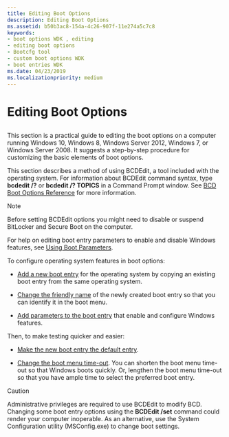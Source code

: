 ```yaml
---
title: Editing Boot Options
description: Editing Boot Options
ms.assetid: b50b3ac8-154a-4c26-907f-11e274a5c7c8
keywords:
- boot options WDK , editing
- editing boot options
- Bootcfg tool
- custom boot options WDK
- boot entries WDK
ms.date: 04/23/2019
ms.localizationpriority: medium
---
```


# Editing Boot Options


## <span id="ddk_editing_boot_options_tools"></span><span id="DDK_EDITING_BOOT_OPTIONS_TOOLS"></span>


This section is a practical guide to editing the boot options on a computer running Windows 10, Windows 8, Windows Server 2012, Windows 7, or Windows Server 2008. It suggests a step-by-step procedure for customizing the basic elements of boot options.

This section describes a method of using BCDEdit, a tool included with the operating system. For information about BCDEdit command syntax, type **bcdedit /?** or **bcdedit /? TOPICS** in a Command Prompt window. See [BCD Boot Options Reference](https://msdn.microsoft.com/library/windows/hardware/ff542205) for more information.

> [!NOTE]
> Before setting BCDEdit options you might need to disable or suspend BitLocker and Secure Boot on the computer.

For help on editing boot entry parameters to enable and disable Windows features, see [Using Boot Parameters](using-boot-parameters.md).

To configure operating system features in boot options:

- [Add a new boot entry](adding-boot-entries.md) for the operating system by copying an existing boot entry from the same operating system.

- [Change the friendly name](changing-the-friendly-name-of-a-boot-entry.md) of the newly created boot entry so that you can identify it in the boot menu.

- [Add parameters to the boot entry](changing-boot-parameters.md) that enable and configure Windows features.

Then, to make testing quicker and easier:

- [Make the new boot entry the default entry](changing-the-default-boot-entry.md).

-  [Change the boot menu time-out](changing-the-boot-menu-time-out.md). You can shorten the boot menu time-out so that Windows boots quickly. Or, lengthen the boot menu time-out so that you have ample time to select the preferred boot entry.

> [!CAUTION]
> Administrative privileges are required to use BCDEdit to modify BCD. Changing some boot entry options using the **BCDEdit /set** command could render your computer inoperable. As an alternative, use the System Configuration utility (MSConfig.exe) to change boot settings.
